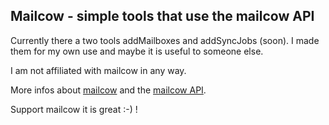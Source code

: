 ## Mailcow - simple tools that use the mailcow API

Currently there a two tools addMailboxes and addSyncJobs (soon). 
I made them for my own use and maybe it is useful to someone else. 

I am not affiliated with mailcow in any way. 

More infos about [mailcow](https://mailcow.email/) and the [mailcow API](https://mx.mailcow.email/api/). 

Support mailcow it is great :-) !
